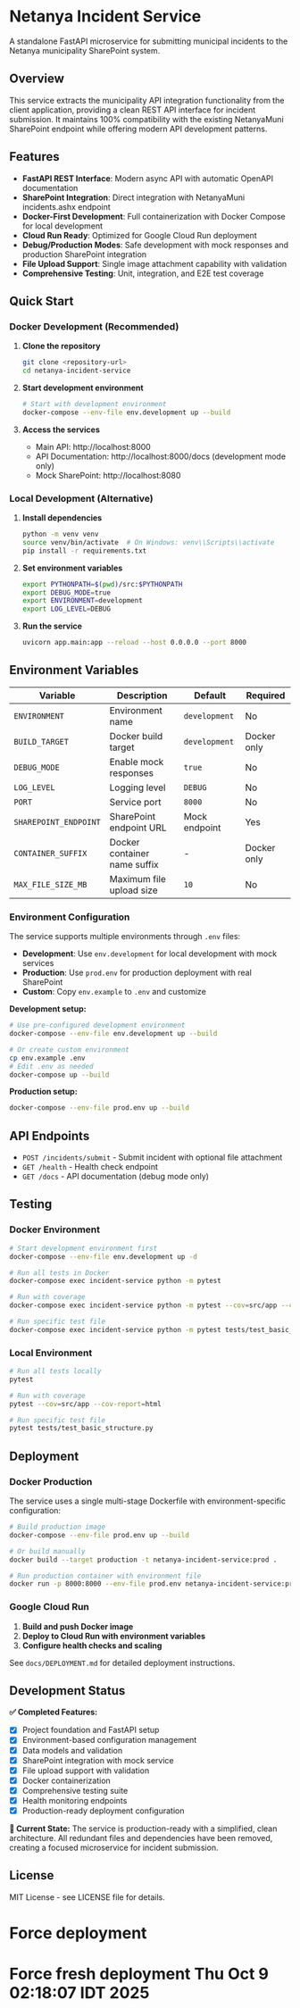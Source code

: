 # Netanya Incident Service

A standalone FastAPI microservice for submitting municipal incidents to the Netanya municipality SharePoint system.

## Overview

This service extracts the municipality API integration functionality from the client application, providing a clean REST API interface for incident submission. It maintains 100% compatibility with the existing NetanyaMuni SharePoint endpoint while offering modern API development patterns.

## Features

- **FastAPI REST Interface**: Modern async API with automatic OpenAPI documentation
- **SharePoint Integration**: Direct integration with NetanyaMuni incidents.ashx endpoint
- **Docker-First Development**: Full containerization with Docker Compose for local development
- **Cloud Run Ready**: Optimized for Google Cloud Run deployment
- **Debug/Production Modes**: Safe development with mock responses and production SharePoint integration
- **File Upload Support**: Single image attachment capability with validation
- **Comprehensive Testing**: Unit, integration, and E2E test coverage

## Quick Start

### Docker Development (Recommended)

1. **Clone the repository**
   ```bash
   git clone <repository-url>
   cd netanya-incident-service
   ```

2. **Start development environment**
   ```bash
   # Start with development environment
   docker-compose --env-file env.development up --build
   ```

3. **Access the services**
   - Main API: http://localhost:8000
   - API Documentation: http://localhost:8000/docs (development mode only)
   - Mock SharePoint: http://localhost:8080

### Local Development (Alternative)

1. **Install dependencies**
   ```bash
   python -m venv venv
   source venv/bin/activate  # On Windows: venv\\Scripts\\activate
   pip install -r requirements.txt
   ```

2. **Set environment variables**
   ```bash
   export PYTHONPATH=$(pwd)/src:$PYTHONPATH
   export DEBUG_MODE=true
   export ENVIRONMENT=development
   export LOG_LEVEL=DEBUG
   ```

3. **Run the service**
   ```bash
   uvicorn app.main:app --reload --host 0.0.0.0 --port 8000
   ```

## Environment Variables

| Variable | Description | Default | Required |
|----------|-------------|---------|----------|
| `ENVIRONMENT` | Environment name | `development` | No |
| `BUILD_TARGET` | Docker build target | `development` | Docker only |
| `DEBUG_MODE` | Enable mock responses | `true` | No |
| `LOG_LEVEL` | Logging level | `DEBUG` | No |
| `PORT` | Service port | `8000` | No |
| `SHAREPOINT_ENDPOINT` | SharePoint endpoint URL | Mock endpoint | Yes |
| `CONTAINER_SUFFIX` | Docker container name suffix | - | Docker only |
| `MAX_FILE_SIZE_MB` | Maximum file upload size | `10` | No |

### Environment Configuration

The service supports multiple environments through `.env` files:

- **Development**: Use `env.development` for local development with mock services
- **Production**: Use `prod.env` for production deployment with real SharePoint
- **Custom**: Copy `env.example` to `.env` and customize

**Development setup:**
```bash
# Use pre-configured development environment
docker-compose --env-file env.development up --build

# Or create custom environment
cp env.example .env
# Edit .env as needed
docker-compose up --build
```

**Production setup:**
```bash
docker-compose --env-file prod.env up --build
```

## API Endpoints

- `POST /incidents/submit` - Submit incident with optional file attachment
- `GET /health` - Health check endpoint
- `GET /docs` - API documentation (debug mode only)

## Testing

### Docker Environment
```bash
# Start development environment first
docker-compose --env-file env.development up -d

# Run all tests in Docker
docker-compose exec incident-service python -m pytest

# Run with coverage
docker-compose exec incident-service python -m pytest --cov=src/app --cov-report=html

# Run specific test file
docker-compose exec incident-service python -m pytest tests/test_basic_structure.py -v
```

### Local Environment
```bash
# Run all tests locally
pytest

# Run with coverage
pytest --cov=src/app --cov-report=html

# Run specific test file
pytest tests/test_basic_structure.py
```

## Deployment

### Docker Production

The service uses a single multi-stage Dockerfile with environment-specific configuration:

```bash
# Build production image
docker-compose --env-file prod.env up --build

# Or build manually
docker build --target production -t netanya-incident-service:prod .

# Run production container with environment file
docker run -p 8000:8000 --env-file prod.env netanya-incident-service:prod
```

### Google Cloud Run

1. **Build and push Docker image**
2. **Deploy to Cloud Run with environment variables**
3. **Configure health checks and scaling**

See `docs/DEPLOYMENT.md` for detailed deployment instructions.

## Development Status

**✅ Completed Features:**
- [x] Project foundation and FastAPI setup
- [x] Environment-based configuration management
- [x] Data models and validation
- [x] SharePoint integration with mock service
- [x] File upload support with validation
- [x] Docker containerization
- [x] Comprehensive testing suite
- [x] Health monitoring endpoints
- [x] Production-ready deployment configuration

**🔄 Current State:**
The service is production-ready with a simplified, clean architecture. All redundant files and dependencies have been removed, creating a focused microservice for incident submission.

## License

MIT License - see LICENSE file for details.
# Force deployment
# Force fresh deployment Thu Oct  9 02:18:07 IDT 2025
